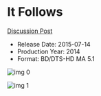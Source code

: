 # It Follows

[Discussion Post](https://www.avsforum.com/threads/bass-eq-for-filtered-movies.2995212/post-58494222)

* Release Date: 2015-07-14
* Production Year: 2014
* Format: BD/DTS-HD MA 5.1

![img 0](https://i.imgur.com/gP3CBQF.jpg)

![img 1](https://i.imgur.com/M3j2Iyk.png)

